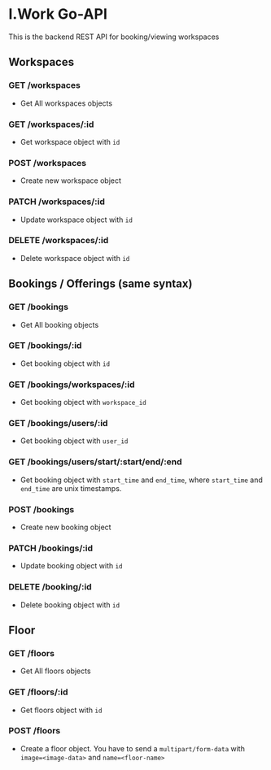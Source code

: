 # I.Work Go-API
This is the backend REST API for booking/viewing workspaces

## Workspaces
### GET /workspaces
- Get All workspaces objects

### GET /workspaces/:id
- Get workspace object with `id`

### POST /workspaces
- Create new workspace object

### PATCH /workspaces/:id
- Update workspace object with `id`

### DELETE /workspaces/:id
- Delete workspace object with `id`

## Bookings / Offerings (same syntax)
### GET /bookings
- Get All booking objects

### GET /bookings/:id
- Get booking object with `id`

### GET /bookings/workspaces/:id
- Get booking object with `workspace_id`

### GET /bookings/users/:id
- Get booking object with `user_id`

### GET /bookings/users/start/:start/end/:end
- Get booking object with `start_time` and `end_time`, where `start_time` and `end_time` are unix timestamps.

### POST /bookings
- Create new booking object

### PATCH /bookings/:id
- Update booking object with `id`

### DELETE /booking/:id
- Delete booking object with `id`

## Floor
### GET /floors
- Get All floors objects

### GET /floors/:id
- Get floors object with `id`

### POST /floors
- Create a floor object. You have to send a `multipart/form-data` with `image=<image-data>` and `name=<floor-name>`
